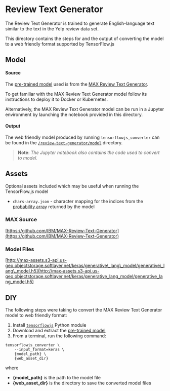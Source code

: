 # Review Text Generator

The Review Text Generator is trained to generate English-language text similar to the text in the Yelp review data set.

This directory contains the steps for and the output of converting the model to a web friendly format supported by TensorFlow.js


## Model

#### Source

The [pre-trained model](http://max-assets.s3-api.us-geo.objectstorage.softlayer.net/keras/generative_lang_model/generative_lang_model.h5) used is from the [MAX Review Text Generator](https://github.com/IBM/MAX-Review-Text-Generator).

To get familiar with the MAX Review Text Generator model follow its instructions to deploy it to Docker or Kubernetes.

Alternatively, the MAX Review Text Generator model can be run in a Jupyter environment by launching the notebook provided in this directory.

#### Output

The web friendly model produced by running `tensorflowjs_converter` can be found in the [`/review-text-generator/model`](https://github.com/vabarbosa/tfjs-sandbox/tree/master/review-text-generator/model) directory.

> **Note**: _The Jupyter notebook also contains the code used to convert to model._





## Assets

Optional assets included which may be useful when running the TensorFlow.js model

- `chars-array.json` - character mapping for the indices from the [probability array](https://github.com/IBM/MAX-Review-Text-Generator/blob/master/core/backend.py#L89) returned by the model



### MAX Source

[https://github.com/IBM/MAX-Review-Text-Generator](https://github.com/IBM/MAX-Review-Text-Generator)


### Model Files
[http://max-assets.s3-api.us-geo.objectstorage.softlayer.net/keras/generative\_lang\_model/generative\_lang\_model.h5](http://max-assets.s3-api.us-geo.objectstorage.softlayer.net/keras/generative_lang_model/generative_lang_model.h5)


## DIY

The following steps were taking to convert the MAX Review Text Generator model to web friendly format:

1. Install [`tensorflowjs`]() Python module
1. Download and extract the [pre-trained model](http://max-assets.s3-api.us-geo.objectstorage.softlayer.net/deeplab/deeplabv3_mnv2_pascal_trainval_2018_01_29.tar.gz)  
1. From a terminal, run the following command:  

```
tensorflowjs_converter \
    --input_format=keras \
    {model_path} \
    {web_asset_dir}
```

where  

- **{model\_path}** is the path to the model file
- **{web\_asset\_dir}** is the directory to save the converted model files

